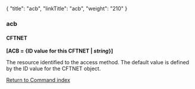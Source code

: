 {
    "title": "acb",
    "linkTitle": "acb",
    "weight": "210"
}<span id="abc"></span>

### acb

#### CFTNET

**[ACB = {<span class="underline">ID value for this CFTNET</span>
&#124; *string*}]**

The resource identified to the access method. The default value is defined
by the ID value for the CFTNET object.

[Return to Command index](../../)
